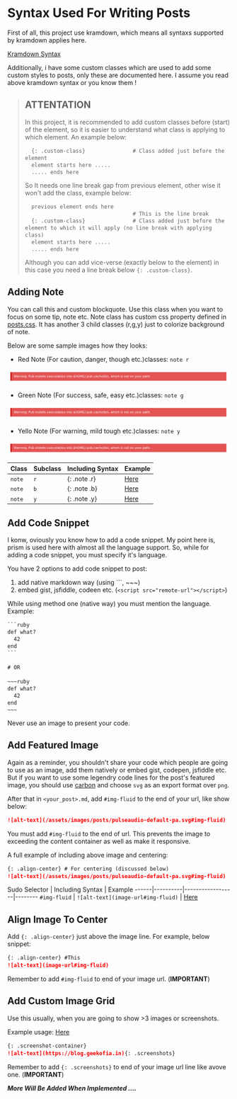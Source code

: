 

# Syntax Used For Writing Posts
First of all, this project use kramdown, which means all syntaxs supported by kramdown applies here.

[Kramdown Syntax](https://kramdown.gettalong.org/syntax.html)

Additionally, i have some custom classes which are used to add some custom styles to posts, only these are documented here. I assume you read above kramdown syntax or you know them !

> ## ATTENTATION
> 
> In this project, it is recommended to add custom classes before (start) of the element, so it is easier to understand what class is applying to which element. An example below:
> 
>       {: .custom-class}               # Class added just before the element
>       element starts here .....
>       ..... ends here
>
> So It needs one line break gap from previous element, other wise it won't add the class, example below:
>
>
>       previous element ends here
>                                       # This is the line break
>       {: .custom-class}               # Class added just before the element to which it will apply (no line break with applying class) 
>       element starts here .....
>       ..... ends here
>
> Although you can add vice-verse (exactly below to the element) in this case you need a line break below `{: .custom-class}`.

## Adding Note
You can call this and custom blockquote. Use this class when you want to focus on some tip, note etc. Note class has custom css property defined in [posts.css](https://github.com/GEEKOFIA/blog/blob/master/assets/css/post.css#L139). It has another 3 child classes (r,g,y) just to colorize background of note.

Below are some sample images how they looks:

- Red Note (For caution, danger, though etc.)classes: `note r`

![Note Red](/assets/images/docs/note-r.png)

- Green Note (For success, safe, easy etc.)classes: `note g`

![Note Red](/assets/images/docs/note-r.png)

- Yello Note (For warning, mild tough etc.)classes: `note y`

![Note Red](/assets/images/docs/note-r.png)

Class | Subclass | Including Syntax | Example
------|----------|------------------|--------
`note` | `r` | {: .note .r} | [Here](https://github.com/GEEKOFIA/blog/edit/master/_posts/2019-06-11-how-to-setup-flutter-web.md)
`note` | `b` | {: .note .b} | [Here](https://github.com/GEEKOFIA/blog/edit/master/_posts/2019-06-11-how-to-setup-flutter-web.md)
`note` | `y` | {: .note .y} | [Here](https://github.com/GEEKOFIA/blog/edit/master/_posts/2019-06-11-how-to-setup-flutter-web.md)

## Add Code Snippet
I konw, oviously you know how to add a code snippet. My point here is, prism is used here with almost all the language support. So, while for adding a code snippet, you must specify it's language.

You have 2 options to add code snippet to post:
1. add native markdown way (using ```, ~~~)
2. embed gist, jsfiddle, codeen etc. (`<script src="remote-url"></script>`)

While using method one (native way) you must mention the language. Example:

~~~~~~
```ruby
def what?
  42
end
```

# OR

~~~ruby
def what?
  42
end
~~~
~~~~~~

Never use an image to present your code.

## Add Featured Image

Again as a reminder, you shouldn't share your code which people are going to use as an image, add them natively or embed gist, codepen, jsfiddle etc. But if you want to use some legendry code lines for the post's featured image, you should use [carbon](https://carbon.now.sh) and choose `svg` as an export format over `png`.

After that in `<your_post>.md`, add `#img-fluid` to the end of your url, like show below:

```markdown
![alt-text](/assets/images/posts/pulseaudio-default-pa.svg#img-fluid)
```
You must add `#img-fluid` to the end of url. This prevents the image to exceeding the content container as well as make it responsive.

A full example of including above image and centering:

```markdown
{: .align-center} # For centering (discussed below)
![alt-text](/assets/images/posts/pulseaudio-default-pa.svg#img-fluid)
```

Sudo Selector |  Including Syntax | Example
------|----------|------------------|--------
`#img-fluid` | `![alt-text](image-url#img-fluid)` | [Here](https://github.com/GEEKOFIA/blog/edit/master/_posts/2019-06-16-fix-monitor-flickring.md)


## Align Image To Center
Add `{: .align-center}` just above the image line. For example, below snippet:

```markdown
{: .align-center} #This
![alt-text](image-url#img-fluid)
```
Remember to add `#img-fluid` to end of your image url. (**IMPORTANT**)

## Add Custom Image Grid
Use this usually, when you are going to show >3 images or screenshots.

Example usage: [Here](https://blog.geekofia.in/android/2019/07/11/mx-player-pro.html#screenshots)

```markdown
{: .screenshot-container}
![alt-text](https://blog.geekofia.in){: .screenshots}
```

Remember to add `{: .screenshots}` to end of your image url line like avove one. (**IMPORTANT**)


***More Will Be Added When Implemented ....***
